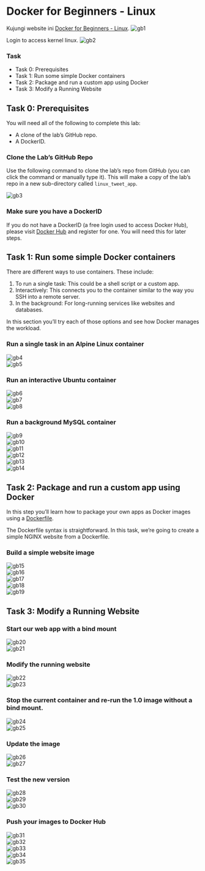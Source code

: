 # Docker for Beginners - Linux

Kujungi website ini [Docker for Beginners - Linux](https://training.play-with-docker.com/beginner-linux/).
![gb1](https://github.com/AnggerFNS/tekn-cloud-computing/blob/a21ff41b040b23002aa4de463a4d68d69b5e85e0/minggu-09/1-1.PNG)<br>

Login to access kernel linux.
![gb2](https://github.com/AnggerFNS/tekn-cloud-computing/blob/a21ff41b040b23002aa4de463a4d68d69b5e85e0/minggu-09/2-1.PNG)<br>

### Task

- Task 0: Prerequisites 
- Task 1: Run some simple Docker containers 
- Task 2: Package and run a custom app using Docker 
- Task 3: Modify a Running Website

## Task 0: Prerequisites

You will need all of the following to complete this lab: 
- A clone of the lab’s GitHub repo. 
- A DockerID.

### Clone the Lab’s GitHub Repo

Use the following command to clone the lab’s repo from GitHub (you can click the command or manually type it). This will make a copy of the lab’s repo in a new sub-directory called ```linux_tweet_app```.

![gb3](https://github.com/AnggerFNS/tekn-cloud-computing/blob/a21ff41b040b23002aa4de463a4d68d69b5e85e0/minggu-09/3-1.PNG)<br>

### Make sure you have a DockerID

If you do not have a DockerID (a free login used to access Docker Hub), please visit [Docker Hub](https://hub.docker.com/) and register for one. You will need this for later steps.

## Task 1: Run some simple Docker containers 

There are different ways to use containers. These include: 
1. To run a single task: This could be a shell script or a custom app. 
2. Interactively: This connects you to the container similar to the way you SSH into a remote server. 
3. In the background: For long-running services like websites and databases. 

In this section you’ll try each of those options and see how Docker manages the workload.

### Run a single task in an Alpine Linux container

![gb4](https://github.com/AnggerFNS/tekn-cloud-computing/blob/a21ff41b040b23002aa4de463a4d68d69b5e85e0/minggu-09/4-1.PNG)<br>
![gb5](https://github.com/AnggerFNS/tekn-cloud-computing/blob/a21ff41b040b23002aa4de463a4d68d69b5e85e0/minggu-09/5-1.PNG)<br>

### Run an interactive Ubuntu container

![gb6](https://github.com/AnggerFNS/tekn-cloud-computing/blob/a21ff41b040b23002aa4de463a4d68d69b5e85e0/minggu-09/6-1.PNG)<br>
![gb7](https://github.com/AnggerFNS/tekn-cloud-computing/blob/a21ff41b040b23002aa4de463a4d68d69b5e85e0/minggu-09/7-1.PNG)<br>
![gb8](https://github.com/AnggerFNS/tekn-cloud-computing/blob/a21ff41b040b23002aa4de463a4d68d69b5e85e0/minggu-09/8-1.PNG)<br>

### Run a background MySQL container

![gb9](https://github.com/AnggerFNS/tekn-cloud-computing/blob/a21ff41b040b23002aa4de463a4d68d69b5e85e0/minggu-09/9-1.PNG)<br>
![gb10](https://github.com/AnggerFNS/tekn-cloud-computing/blob/a21ff41b040b23002aa4de463a4d68d69b5e85e0/minggu-09/10-1.PNG)<br>
![gb11](https://github.com/AnggerFNS/tekn-cloud-computing/blob/a21ff41b040b23002aa4de463a4d68d69b5e85e0/minggu-09/11-1.PNG)<br>
![gb12](https://github.com/AnggerFNS/tekn-cloud-computing/blob/a21ff41b040b23002aa4de463a4d68d69b5e85e0/minggu-09/12-1.PNG)<br>
![gb13](https://github.com/AnggerFNS/tekn-cloud-computing/blob/a21ff41b040b23002aa4de463a4d68d69b5e85e0/minggu-09/13-1.PNG)<br>
![gb14](https://github.com/AnggerFNS/tekn-cloud-computing/blob/a21ff41b040b23002aa4de463a4d68d69b5e85e0/minggu-09/14-1.PNG)<br>

## Task 2: Package and run a custom app using Docker 

In this step you’ll learn how to package your own apps as Docker images using a [Dockerfile](https://docs.docker.com/engine/reference/builder/). 

The Dockerfile syntax is straightforward. In this task, we’re going to create a simple NGINX website from a Dockerfile.

### Build a simple website image

![gb15](https://github.com/AnggerFNS/tekn-cloud-computing/blob/a21ff41b040b23002aa4de463a4d68d69b5e85e0/minggu-09/15-1.PNG)<br>
![gb16](https://github.com/AnggerFNS/tekn-cloud-computing/blob/a21ff41b040b23002aa4de463a4d68d69b5e85e0/minggu-09/16-1.PNG)<br>
![gb17](https://github.com/AnggerFNS/tekn-cloud-computing/blob/a21ff41b040b23002aa4de463a4d68d69b5e85e0/minggu-09/17-1.PNG)<br>
![gb18](https://github.com/AnggerFNS/tekn-cloud-computing/blob/a21ff41b040b23002aa4de463a4d68d69b5e85e0/minggu-09/18-1.PNG)<br>
![gb19](https://github.com/AnggerFNS/tekn-cloud-computing/blob/a21ff41b040b23002aa4de463a4d68d69b5e85e0/minggu-09/19-1.PNG)<br>

## Task 3: Modify a Running Website

### Start our web app with a bind mount

![gb20](https://github.com/AnggerFNS/tekn-cloud-computing/blob/a21ff41b040b23002aa4de463a4d68d69b5e85e0/minggu-09/20-1.PNG)<br>
![gb21](https://github.com/AnggerFNS/tekn-cloud-computing/blob/a21ff41b040b23002aa4de463a4d68d69b5e85e0/minggu-09/21-1.PNG)<br>

### Modify the running website

![gb22](https://github.com/AnggerFNS/tekn-cloud-computing/blob/a21ff41b040b23002aa4de463a4d68d69b5e85e0/minggu-09/22-1.PNG)<br>
![gb23](https://github.com/AnggerFNS/tekn-cloud-computing/blob/a21ff41b040b23002aa4de463a4d68d69b5e85e0/minggu-09/23-1.PNG)<br>

### Stop the current container and re-run the 1.0 image without a bind mount.
![gb24](https://github.com/AnggerFNS/tekn-cloud-computing/blob/a21ff41b040b23002aa4de463a4d68d69b5e85e0/minggu-09/24-1.PNG)<br>
![gb25](https://github.com/AnggerFNS/tekn-cloud-computing/blob/a21ff41b040b23002aa4de463a4d68d69b5e85e0/minggu-09/25-1.PNG)<br>

### Update the image

![gb26](https://github.com/AnggerFNS/tekn-cloud-computing/blob/a21ff41b040b23002aa4de463a4d68d69b5e85e0/minggu-09/26-1.PNG)<br>
![gb27](https://github.com/AnggerFNS/tekn-cloud-computing/blob/a21ff41b040b23002aa4de463a4d68d69b5e85e0/minggu-09/27-1.PNG)<br>

### Test the new version

![gb28](https://github.com/AnggerFNS/tekn-cloud-computing/blob/a21ff41b040b23002aa4de463a4d68d69b5e85e0/minggu-09/28-1.PNG)<br>
![gb29](https://github.com/AnggerFNS/tekn-cloud-computing/blob/a21ff41b040b23002aa4de463a4d68d69b5e85e0/minggu-09/29-1.PNG)<br>
![gb30](https://github.com/AnggerFNS/tekn-cloud-computing/blob/a21ff41b040b23002aa4de463a4d68d69b5e85e0/minggu-09/30-1.PNG)<br>

### Push your images to Docker Hub

![gb31](https://github.com/AnggerFNS/tekn-cloud-computing/blob/a21ff41b040b23002aa4de463a4d68d69b5e85e0/minggu-09/31-1.PNG)<br>
![gb32](https://github.com/AnggerFNS/tekn-cloud-computing/blob/a21ff41b040b23002aa4de463a4d68d69b5e85e0/minggu-09/32-1.PNG)<br>
![gb33](https://github.com/AnggerFNS/tekn-cloud-computing/blob/a21ff41b040b23002aa4de463a4d68d69b5e85e0/minggu-09/33-1.PNG)<br>
![gb34](https://github.com/AnggerFNS/tekn-cloud-computing/blob/a21ff41b040b23002aa4de463a4d68d69b5e85e0/minggu-09/34-1.PNG)<br>
![gb35](https://github.com/AnggerFNS/tekn-cloud-computing/blob/a21ff41b040b23002aa4de463a4d68d69b5e85e0/minggu-09/35-1.PNG)<br>


